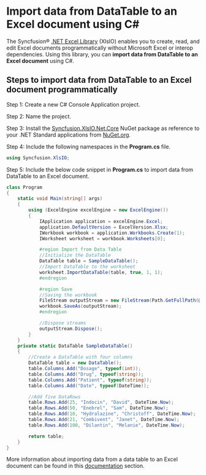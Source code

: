 # Import data from DataTable to an Excel document using C#

The Syncfusion&reg; [.NET Excel Library](https://www.syncfusion.com/document-processing/excel-framework/net/excel-library) (XlsIO) enables you to create, read, and edit Excel documents programmatically without Microsoft Excel or interop dependencies. Using this library, you can **import data from DataTable to an Excel document** using C#.

## Steps to import data from DataTable to an Excel document programmatically

Step 1: Create a new C# Console Application project.

Step 2: Name the project.

Step 3: Install the [Syncfusion.XlsIO.Net.Core](https://www.nuget.org/packages/Syncfusion.XlsIO.Net.Core) NuGet package as reference to your .NET Standard applications from [NuGet.org](https://www.nuget.org).

Step 4: Include the following namespaces in the **Program.cs** file.
```csharp
using Syncfusion.XlsIO;
``` 

Step 5: Include the below code snippet in **Program.cs** to import data from DataTable to an Excel document.
```csharp
class Program
{
    static void Main(string[] args)
    {
        using (ExcelEngine excelEngine = new ExcelEngine())
        {
            IApplication application = excelEngine.Excel;
            application.DefaultVersion = ExcelVersion.Xlsx;
            IWorkbook workbook = application.Workbooks.Create(1);
            IWorksheet worksheet = workbook.Worksheets[0];

            #region Import from Data Table
            //Initialize the DataTable
            DataTable table = SampleDataTable();
            //Import DataTable to the worksheet
            worksheet.ImportDataTable(table, true, 1, 1);
			#endregion

            #region Save
            //Saving the workbook
            FileStream outputStream = new FileStream(Path.GetFullPath(@"Output/ImportDataTable.xlsx"), FileMode.Create, FileAccess.Write);
            workbook.SaveAs(outputStream);
            #endregion

            //Dispose streams
            outputStream.Dispose();
        }
    }
    private static DataTable SampleDataTable()
    {
        //Create a DataTable with four columns
        DataTable table = new DataTable();
        table.Columns.Add("Dosage", typeof(int));
        table.Columns.Add("Drug", typeof(string));
        table.Columns.Add("Patient", typeof(string));
        table.Columns.Add("Date", typeof(DateTime));

        //Add five DataRows
        table.Rows.Add(25, "Indocin", "David", DateTime.Now);
        table.Rows.Add(50, "Enebrel", "Sam", DateTime.Now);
        table.Rows.Add(10, "Hydralazine", "Christoff", DateTime.Now);
        table.Rows.Add(21, "Combivent", "Janet", DateTime.Now);
        table.Rows.Add(100, "Dilantin", "Melanie", DateTime.Now);

        return table;
    }
}
```

More information about importing data from a data table to an Excel document can be found in this [documentation](https://help.syncfusion.com/document-processing/excel/excel-library/net/import-export/import-to-excel#datatable-to-excel) section.